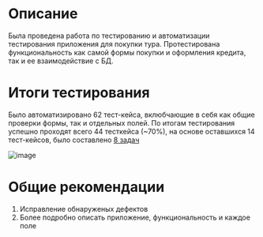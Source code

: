 # Описание
Была проведена работа по тестированию и автоматизации тестирования приложения для покупки тура. Протестирована функциональность как самой формы покупки и оформления кредита, так и ее взаимодействие с БД.

# Итоги тестирования
Было автоматизировано 62 тест-кейса, вклюбчающие в себя как общие проверки формы, так и отдельных полей. По итогам тестирования успешно проходят всего 44 тесткейса (~70%), на основе оставшихся 14 тест-кейсов, было составлено [8 задач](https://github.com/abashkaev/Diploma_project_software_testing/issues)


![image](https://github.com/abashkaev/Diploma_project_software_testing/assets/127588289/f603c15f-6127-4ebb-8fd5-24cf87a305bd)

# Общие рекомендации
1. Исправление обнаруженых дефектов
2. Более подробно описать приложение, функциональность и каждое поле
